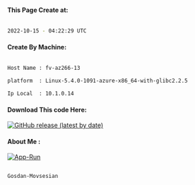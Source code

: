 
   
#### This Page Create at:

```bash

2022-10-15 - 04:22:29 UTC

```

#### Create By Machine:

```bash

Host Name : fv-az266-13

platform  : Linux-5.4.0-1091-azure-x86_64-with-glibc2.2.5

Ip Local  : 10.1.0.14

```
#### Download This code Here:

[![GitHub release (latest by date)](https://img.shields.io/github/v/release/Gosdan-Movsesian/Gosdan?style=for-the-badge&label=Download)](https://github.com/Gosdan-Movsesian/Gosdan/releases) 

</p> 

#### About Me :

[![App-Run](https://github.com/Gosdan-Movsesian/Gosdan/actions/workflows/App-Run.yml/badge.svg)](https://github.com/Gosdan-Movsesian/Gosdan/actions/workflows/App-Run.yml)

```bash

Gosdan-Movsesian

```

